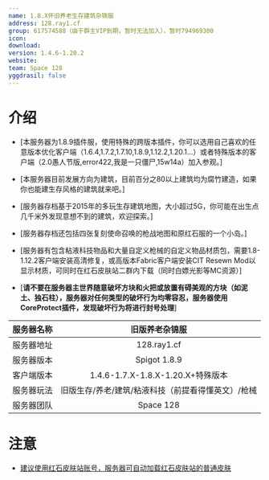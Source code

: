 ```yaml
---
name: 1.8.X怀旧养老生存建筑杂锦服
address: 128.ray1.cf
group: 617574588（由于群主VIP到期，暂时无法加入），暂时794969300
icon: 
download: 
version: 1.4.6-1.20.2
website: 
team: Space 128
yggdrasil: false
---
```


# 介绍
- [本服务器为1.8.9插件服，使用特殊的跨版本插件，你可以选用自己喜欢的任意版本优化客户端（1.6.4,1.7.2,1.7.10,1.8.9,1.12.2,1.20.1...）或者特殊版本的客户端（2.0愚人节版,error422,我是一只僵尸,15w14a）加入参观。]
- [本服务器目前发展方向为建筑，目前百分之80以上建筑均为腐竹建造，如果你也能建生存风格的建筑就来吧。]
- [服务器存档基于2015年的多玩生存建筑地图，大小超过5G，你可能在出生点几千米外发现意想不到的建筑，欢迎探索。]
- [服务器存档还包括四张复刻使命召唤的枪战地图和原红石服的一个小岛。]
- [服务器有包含粘液科技物品和大量自定义枪械的自定义物品材质包，需要1.8-1.12.2客户端安装高清修复，或高版本Fabric客户端安装CIT Resewn Mod以显示材质，可同时在红石皮肤站二群内下载（同时白嫖光影等MC资源）]

- [**请不要在服务器主世界随意破坏方块和火把或放置有碍美观的方块（如泥土、独石柱），服务器对任何类型的破坏行为均零容忍，服务器使用CoreProtect插件，发现破坏行为将进行封号处理**]

| 服务器名称 | 旧版养老杂锦服 |
| :---: | :---: |
| 服务器地址 | 128.ray1.cf |
| 服务器版本 | Spigot 1.8.9 |
| 客户端版本 | 1.4.6-1.7.X-1.8.X-1.20.X+特殊版本 |
| 服务器玩法 | 旧版生存/养老/建筑/粘液科技（前提看得懂英文）/枪械 | 
| 服务器团队 | Space 128 |

# 注意

- [建议使用红石皮肤站账号，服务器可自动加载红石皮肤站的普通皮肤](https://mcskin.cn/)
